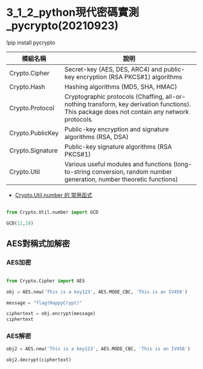 # 3_1_2_python現代密碼實測_pycrypto(20210923)

!pip install pycrypto

|模組名稱 | 說明 |
| ------| ------|
|Crypto.Cipher | Secret-key (AES, DES, ARC4) and public-key encryption (RSA PKCS#1) algorithms|
| Crypto.Hash| Hashing algorithms (MD5, SHA, HMAC)|
|Crypto.Protocol|Cryptographic protocols (Chaffing, all-or-nothing transform, key derivation functions). This package does not contain any network protocols.|
|Crypto.PublicKey|Public-key encryption and signature algorithms (RSA, DSA)|
|Crypto.Signature |Public-key signature algorithms (RSA PKCS#1)|
|Crypto.Util|Various useful modules and functions (long-to-string conversion, random number generation, number theoretic functions)|

- [Crypto.Util.number 的 常用函式](https://pythonhosted.org/pycrypto/Crypto.Util.number-module.html)

## 
```python
from Crypto.Util.number import GCD

GCD(12,18)
```



## AES對稱式加解密
### AES加密
```python

from Crypto.Cipher import AES

obj = AES.new('This is a key123', AES.MODE_CBC, 'This is an IV456')

message = "flag(HappyCrypt)"

ciphertext = obj.encrypt(message)
ciphertext
```
### AES解密
```python
obj2 = AES.new('This is a key123', AES.MODE_CBC, 'This is an IV456')

obj2.decrypt(ciphertext)
```
